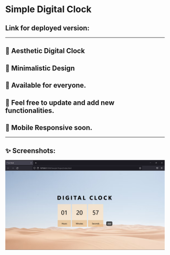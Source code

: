 # Simple Digital Clock 
<h2> Link for deployed version: </h2>

<hr>

<h2>🚀 Aesthetic Digital Clock </h2>
<h2>🚀 Minimalistic Design </h2>
<h2>🚀 Available for everyone.</h2>
<h2>🚀 Feel free to update and add new functionalities. </h2>
<h2>🚀 Mobile Responsive soon.</h2>

<hr>

<h2>✨ Screenshots:</h2>

![img](https://github.com/Muhammad-Patel/Digital-Clock-Project-2/blob/main/Screenshot.png?raw=true)

